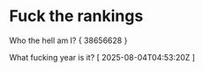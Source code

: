 # Fuck the rankings

Who the hell am I?
{ 38656628 }

What fucking year is it?
[ 2025-08-04T04:53:20Z ]
